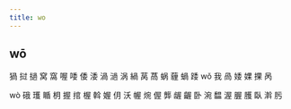 ```yaml
---
title: wo
---
```


## wō
猧
挝
撾
窝
窩
喔
唩
倭
涹
渦
濄
涡
緺
莴
萵
蜗
薶
蝸
踒
wǒ
我
咼
婑
婐
捰
呙





wò
硪
瓁
瞃
枂
握
捾
楃
斡
媉
仴
沃
幄
焥
偓
龏
龌
齷
卧
涴
馧
渥
腛
臒
臥
濣
肟
